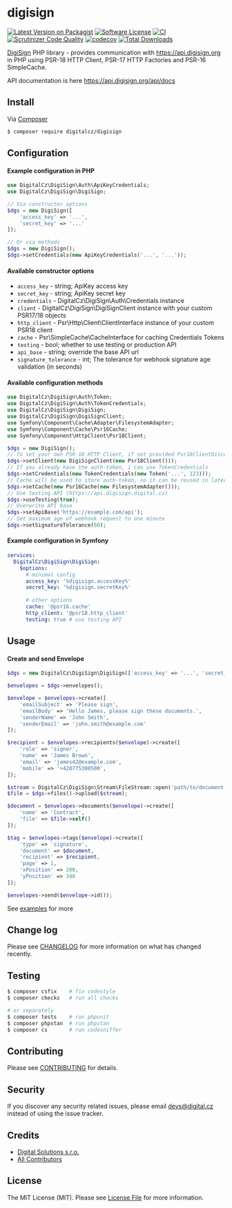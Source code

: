 # digisign

[![Latest Version on Packagist][ico-version]][link-packagist]
[![Software License][ico-license]](LICENSE)
[![CI](https://github.com/digitalcz/digisign/workflows/CI/badge.svg)]()
[![Scrutinizer Code Quality](https://scrutinizer-ci.com/g/digitalcz/digisign/badges/quality-score.png?b=1.x)](https://scrutinizer-ci.com/g/digitalcz/digisign/?branch=1.x)
[![codecov](https://codecov.io/gh/digitalcz/digisign/branch/master/graph/badge.svg)](https://codecov.io/gh/digitalcz/digisign)
[![Total Downloads][ico-downloads]][link-downloads]

[DigiSign](https://www.digisign.cz) PHP library - provides communication with https://api.digisign.org in PHP using PSR-18 HTTP Client, PSR-17 HTTP Factories and PSR-16 SimpleCache.

API documentation is here https://api.digisign.org/api/docs

## Install

Via [Composer](https://getcomposer.org/)

```bash
$ composer require digitalcz/digisign
```

## Configuration

#### Example configuration in PHP

```php
use DigitalCz\DigiSign\Auth\ApiKeyCredentials;
use DigitalCz\DigiSign\DigiSign;

// Via constructor options
$dgs = new DigiSign([
    'access_key' => '...', 
    'secret_key' => '...'
]);

// Or via methods
$dgs = new DigiSign();
$dgs->setCredentials(new ApiKeyCredentials('...', '...'));
```

#### Available constructor options
*  `access_key`          - string; ApiKey access key
*  `secret_key`          - string; ApiKey secret key
*  `credentials`         - DigitalCz\DigiSign\Auth\Credentials instance
*  `client`              - DigitalCz\DigiSign\DigiSignClient instance with your custom PSR17/18 objects
*  `http_client`         - Psr\Http\Client\ClientInterface instance of your custom PSR18 client
*  `cache`               - Psr\SimpleCache\CacheInterface for caching Credentials Tokens
*  `testing`             - bool; whether to use testing or production API
*  `api_base`            - string; override the base API url
*  `signature_tolerance` - int; The tolerance for webhook signature age validation (in seconds)

#### Available configuration methods

```php
use DigitalCz\DigiSign\Auth\Token;
use DigitalCz\DigiSign\Auth\TokenCredentials;
use DigitalCz\DigiSign\DigiSign;
use DigitalCz\DigiSign\DigiSignClient;
use Symfony\Component\Cache\Adapter\FilesystemAdapter;
use Symfony\Component\Cache\Psr16Cache;
use Symfony\Component\HttpClient\Psr18Client;

$dgs = new DigiSign();
// To set your own PSR-18 HTTP Client, if not provided Psr18ClientDiscovery is used
$dgs->setClient(new DigiSignClient(new Psr18Client()));
// If you already have the auth-token, i can use TokenCredentials
$dgs->setCredentials(new TokenCredentials(new Token('...', 123)));
// Cache will be used to store auth-token, so it can be reused in later requests
$dgs->setCache(new Psr16Cache(new FilesystemAdapter()));
// Use testing API (https://api.digisign.digital.cz)
$dgs->useTesting(true);
// Overwrite API base
$dgs->setApiBase('https://example.com/api');
// Set maximum age of webhook request to one minute
$dgs->setSignatureTolerance(60);
```

#### Example configuration in Symfony

```yaml
services:
  DigitalCz\DigiSign\DigiSign:
    $options:
      # minimal config
      access_key: '%digisign.accessKey%'
      secret_key: '%digisign.secretKey%'
      
      # other options
      cache: '@psr16.cache'
      http_client: '@psr18.http_client'
      testing: true # use testing API
```

## Usage

#### Create and send Envelope

```php
$dgs = new DigitalCz\DigiSign\DigiSign(['access_key' => '...', 'secret_key' => '...']);

$envelopes = $dgs->envelopes();

$envelope = $envelopes->create([
    'emailSubject' => 'Please sign',
    'emailBody' => 'Hello James, please sign these documents.',
    'senderName' => 'John Smith',
    'senderEmail' => 'john.smith@example.com'
]);

$recipient = $envelopes->recipients($envelope)->create([
    'role' => 'signer',
    'name' => 'James Brown',
    'email' => 'james42@example.com',
    'mobile' => '+420775300500',
]);

$stream = DigitalCz\DigiSign\Stream\FileStream::open('path/to/document.pdf');
$file = $dgs->files()->upload($stream);

$document = $envelopes->documents($envelope)->create([
    'name' => 'Contract',
    'file' => $file->self()
]);

$tag = $envelopes->tags($envelope)->create([
    'type' => 'signature',
    'document' => $document,
    'recipient' => $recipient,
    'page' => 1,
    'xPosition' => 200,
    'yPosition' => 340
]);

$envelopes->send($envelope->id());
```

See [examples](examples) for more

## Change log

Please see [CHANGELOG](CHANGELOG.md) for more information on what has changed recently.

## Testing

``` bash
$ composer csfix    # fix codestyle
$ composer checks   # run all checks 

# or separately
$ composer tests    # run phpunit
$ composer phpstan  # run phpstan
$ composer cs       # run codesniffer
```

## Contributing

Please see [CONTRIBUTING](CONTRIBUTING.md) for details.

## Security

If you discover any security related issues, please email devs@digital.cz instead of using the issue tracker.

## Credits

- [Digital Solutions s.r.o.][link-author]
- [All Contributors][link-contributors]

## License

The MIT License (MIT). Please see [License File](LICENSE) for more information.

[ico-version]: https://img.shields.io/packagist/v/digitalcz/digisign.svg?style=flat-square
[ico-license]: https://img.shields.io/badge/license-MIT-brightgreen.svg?style=flat-square
[ico-downloads]: https://img.shields.io/packagist/dt/digitalcz/digisign.svg?style=flat-square

[link-packagist]: https://packagist.org/packages/digitalcz/digisign
[link-downloads]: https://packagist.org/packages/digitalcz/digisign
[link-author]: https://github.com/digitalcz
[link-contributors]: ../../contributors
